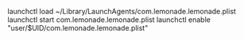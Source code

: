 launchctl load ~/Library/LaunchAgents/com.lemonade.lemonade.plist
launchctl start com.lemonade.lemonade.plist
launchctl enable "user/$UID/com.lemonade.lemonade.plist"

